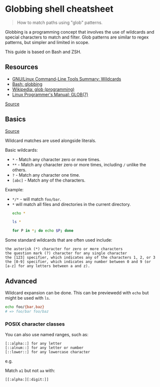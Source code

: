# Globbing shell cheatsheet
> How to match paths using "glob" patterns.  

Globbing is a programming concept that involves the use of wildcards and special characters to match and filter. Glob patterns are similar to regex patterns, but simpler and limited in scope.

This guide is based on Bash and ZSH.


## Resources

- [GNU/Linux Command-Line Tools Summary: Wildcards](http://tldp.org/LDP/GNU-Linux-Tools-Summary/html/x11655.htm)
- [Bash: globbing](http://tldp.org/LDP/abs/html/globbingref.html)
- [Wikipedia: glob (programming)](https://en.wikipedia.org/wiki/Glob_(programming))
- [Linux Programmer's Manual: GLOB(7)](http://man7.org/linux/man-pages/man7/glob.7.html)

[Source](https://github.com/begin/globbing/blob/master/README.md)


## Basics

[Source](https://github.com/begin/globbing/blob/master/cheatsheet.md)

Wildcard matches are used alongside literals.

Basic wildcards:

- `*` - Match any character zero or more times.
- `**` - Match any character zero or more times, including `/` unlike the others.
- `?` - Match any character one time.
- `[abc]` - Match any of the characters.

Example:
- `*/*` - will match `foo/bar`.
- `*` will match all files and directories in the current directory.
	```sh
	echo *
	
	ls *
	
	for P in *; do echo $P; done
	``` 

Some standard wildcards that are often used include:

    the asterisk (*) character for zero or more characters
    the question mark (?) character for any single character
    the [123] specifier, which indicates any of the characters 1, 2, or 3
    the [0-9] specifier, which indicates any number between 0 and 9 (or [a-z] for any letters between a and z).


## Advanced


Wildcard expansion can be done. This can be previewedd with `echo` but might be used with `ls`.

```sh
echo foo/{bar,baz}
# => foo/bar foo/baz
```

### POSIX character classes

You can also use named ranges, such as:

    [::alpha::] for any letter
    [::alnum::] for any letter or number
    [::lower::] for any lowercase character

e.g.  

Match `a1` but not `aa` with:

`[[:alpha:][:digit:]]`
<!--stackedit_data:
eyJoaXN0b3J5IjpbMzk4MjM5MTY0XX0=
-->
